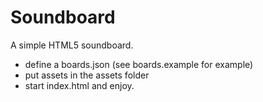 # Soundboard

A simple HTML5 soundboard.

* define a boards.json (see boards.example for example)
* put assets in the assets folder
* start index.html and enjoy.
